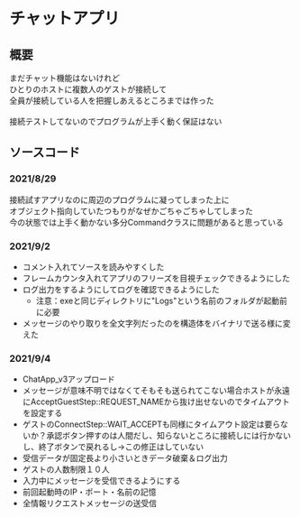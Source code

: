 # チャットアプリ
## 概要
まだチャット機能はないけれど<br>
ひとりのホストに複数人のゲストが接続して<br>
全員が接続している人を把握しあえるところまでは作った<br>
<br>
接続テストしてないのでプログラムが上手く動く保証はない<br>
## ソースコード
### 2021/8/29
接続試すアプリなのに周辺のプログラムに凝ってしまった上に<br>
オブジェクト指向していたつもりがなぜかごちゃごちゃしてしまった<br>
今の状態では上手く動かない多分Commandクラスに問題があると思っている
### 2021/9/2
- コメント入れてソースを読みやすくした
- フレームカウンタ入れてアプリのフリーズを目視チェックできるようにした
- ログ出力をするようにしてログを確認できるようにした
  - 注意：exeと同じディレクトリに"Logs"という名前のフォルダが起動前に必要
- メッセージのやり取りを全文字列だったのを構造体をバイナリで送る様に変えた
### 2021/9/4
- ChatApp_v3アップロード
- メッセージが意味不明ではなくてそもそも送られてこない場合ホストが永遠にAcceptGuestStep::REQUEST_NAMEから抜け出せないのでタイムアウトを設定する
- ゲストのConnectStep::WAIT_ACCEPTも同様にタイムアウト設定は要らないか？承認ボタン押すのは人間だし、知らないところに接続しには行かないし、終了ボタンで戻れるし→この修正はしていない
- 受信データが固定長より小さいときデータ破棄＆ログ出力
- ゲストの人数制限１０人
- 入力中にメッセージを受信できるようにする
- 前回起動時のIP・ポート・名前の記憶
- 全情報リクエストメッセージの送受信
